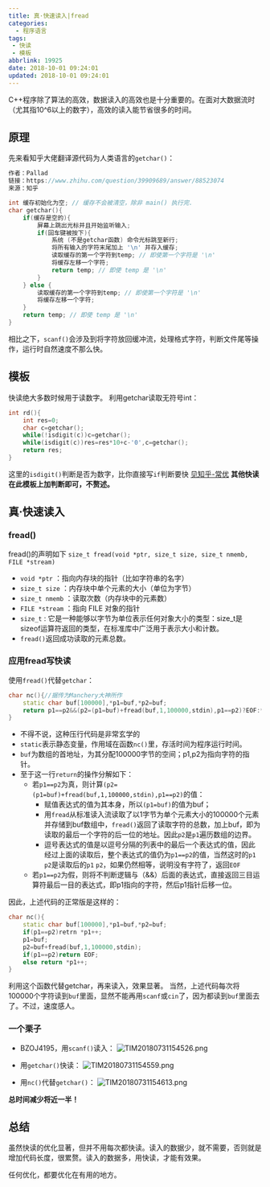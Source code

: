 ```yaml
---
title: 真·快速读入|fread
categories:
  - 程序语言
tags:
 - 快读
 - 模板
abbrlink: 19925
date: 2018-10-01 09:24:01
updated: 2018-10-01 09:24:01
---
```

C++程序除了算法的高效，数据读入的高效也是十分重要的。在面对大数据流时（尤其指10^6以上的数字），高效的读入能节省很多的时间。
## 原理
先来看知乎大佬翻译源代码为人类语言的`getchar()`：
<!--more-->
```cpp
作者：Pallad
链接：https://www.zhihu.com/question/39909689/answer/88523074
来源：知乎
```
```cpp
int 缓存初始化为空; // 缓存不会被清空，除非 main() 执行完.
char getchar(){
	if(缓存是空的){
		屏幕上跳出光标并且开始监听输入;
		if(回车键被按下){
			系统 (不是getchar函数) 命令光标跳至新行;
			将所有输入的字符末尾加上 '\n' 并存入缓存;
			读取缓存的第一个字符到temp; // 即使第一个字符是 '\n'
			将缓存左移一个字符;
			return temp; // 即使 temp 是 '\n'
		}
	} else {
		读取缓存的第一个字符到temp; // 即使第一个字符是 '\n'
		将缓存左移一个字符;
	}
	return temp; // 即使 temp 是 '\n'
}
```
相比之下，`scanf()`会涉及到将字符放回缓冲流，处理格式字符，判断文件尾等操作，运行时自然速度不那么快。

## 模板
快读绝大多数时候用于读数字。
利用getchar读取无符号int：
```cpp
int rd(){
	int res=0;
	char c=getchar();
	while(!isdigit(c))c=getchar();
	while(isdigit(c))res=res*10+c-'0',c=getchar();
	return res;
}
```
这里的`isdigit()`判断是否为数字，比你直接写`if`判断要快 [见知乎-常优](https://www.zhihu.com/question/49272859)
**其他快读在此模板上加判断即可，不赘述。**

## 真·快速读入
### fread()
fread()的声明如下
`size_t fread(void *ptr, size_t size, size_t nmemb, FILE *stream)`
- `void *ptr` ：指向内存块的指针（比如字符串的名字）
- `size_t size` ：内存块中单个元素的大小（单位为字节）
- `size_t nmemb` ：读取次数（内存块中的元素数）
- `FILE *stream` ：指向 FILE 对象的指针
- `size_t` : 它是一种能够以字节为单位表示任何对象大小的类型：size_t是sizeof运算符返回的类型，在标准库中广泛用于表示大小和计数。
- `fread()`返回成功读取的元素总数。

### 应用fread写快读
使用`fread()`代替`getchar`：
```cpp
char nc(){//据传为Manchery大神所作
    static char buf[100000],*p1=buf,*p2=buf;
    return p1==p2&&(p2=(p1=buf)+fread(buf,1,100000,stdin),p1==p2)?EOF:*p1++;
}
```
- 不得不说，这种压行代码是非常玄学的
- `static`表示静态变量，作用域在函数`nc()`里，存活时间为程序运行时间。
- `buf`为数组的首地址，为其分配100000字节的空间；p1,p2为指向字符的指针。
- 至于这一行`return`的操作分解如下：
  - 若`p1==p2`为真，则计算`(p2=(p1=buf)+fread(buf,1,100000,stdin),p1==p2)`的值：
    - 赋值表达式的值为其本身，所以`(p1=buf)`的值为buf；
    - 用`fread`从标准读入流读取了以1字节为单个元素大小的100000个元素并存储到buf数组中，`fread()`返回了读取字符的总数，加上buf，即为读取的最后一个字符的后一位的地址。因此`p2`是`p1`遍历数组的边界。
    - 逗号表达式的值是以逗号分隔的列表中的最后一个表达式的值，因此经过上面的读取后，整个表达式的值仍为`p1==p2`的值，当然这时的`p1` `p2`是读取后的`p1` `p2`，如果仍然相等，说明没有字符了，返回`EOF`
  - 若`p1==p2`为假，则将不判断逻辑与（&&）后面的表达式，直接返回三目运算符最后一目的表达式，即p1指向的字符，然后p1指针后移一位。

因此，上述代码的正常版是这样的：
```cpp
char nc(){
    static char buf[100000],*p1=buf,*p2=buf;
    if(p1==p2)retrn *p1++;
    p1=buf;
    p2=buf+fread(buf,1,100000,stdin);
    if(p1==p2)return EOF;
    else return *p1++;
}
```
利用这个函数代替getchar，再来读入，效果显著。
当然，上述代码每次将100000个字符读到`buf`里面，显然不能再用`scanf`或`cin`了，因为都读到`buf`里面去了。不过，速度感人。
### 一个栗子
- BZOJ4195，用`scanf()`读入：
![TIM20180731154526.png](https://www.z4a.net/images/2018/07/31/TIM20180731154526.png)

- 用`getchar()`快读：
![TIM20180731154559.png](https://www.z4a.net/images/2018/07/31/TIM20180731154559.png)

- 用`nc()`代替`getchar()`：
![TIM20180731154613.png](https://www.z4a.net/images/2018/07/31/TIM20180731154613.png)

**总时间减少将近一半！**

## 总结
虽然快读的优化显著，但并不用每次都快读。读入的数据少，就不需要，否则就是增加代码长度，很累赘。读入的数据多，用快读，才能有效果。

任何优化，都要优化在有用的地方。
